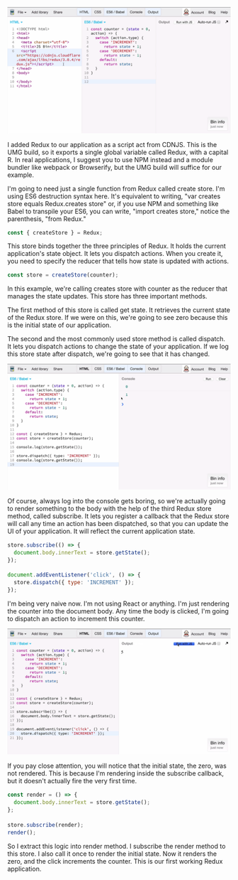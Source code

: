 ![Initial Setup](./Images/InitialSetUp.png)

I added Redux to our application as a script act from CDNJS. This is the UMG build, so it exports a single global variable called Redux, with a capital R. In real applications, I suggest you to use NPM instead and a module bundler like webpack or Browserify, but the UMG build will suffice for our example.

I'm going to need just a single function from Redux called create store. I'm using ES6 destruction syntax here. It's equivalent to writing, "var creates store equals Redux.creates store" or, if you use NPM and something like Babel to transpile your ES6, you can write, "import creates store," notice the parenthesis, "from Redux."
``` javascript
const { createStore } = Redux;
```
This store binds together the three principles of Redux. It holds the current application's state object. It lets you dispatch actions. When you create it, you need to specify the reducer that tells how state is updated with actions.
``` javascript
const store = createStore(counter);
```
In this example, we're calling creates store with counter as the reducer that manages the state updates. This store has three important methods.

The first method of this store is called get state. It retrieves the current state of the Redux store. If we were on this, we're going to see zero because this is the initial state of our application.

The second and the most commonly used store method is called dispatch. It lets you dispatch actions to change the state of your application. If we log this store state after dispatch, we're going to see that it has changed.

![Store Methods](./Images/Methods.png)

Of course, always log into the console gets boring, so we're actually going to render something to the body with the help of the third Redux store method, called subscribe. It lets you register a callback that the Redux store will call any time an action has been dispatched, so that you can update the UI of your application. It will reflect the current application state.
``` javascript
store.subscribe(() => {
  document.body.innerText = store.getState();
});

document.addEventListener('click', () => {
  store.dispatch({ type: 'INCREMENT' });
});
```
I'm being very naive now. I'm not using React or anything. I'm just rendering the counter into the document body. Any time the body is clicked, I'm going to dispatch an action to increment this counter.

![Subscribe Method](./Images/Subscribe.png)

If you pay close attention, you will notice that the initial state, the zero, was not rendered. This is because I'm rendering inside the subscribe callback, but it doesn't actually fire the very first time.
``` javascript
const render = () => {
  document.body.innerText = store.getState();
};

store.subscribe(render);
render();
```
So I extract this logic into render method. I subscribe the render method to this store. I also call it once to render the initial state. Now it renders the zero, and the click increments the counter. This is our first working Redux application.
